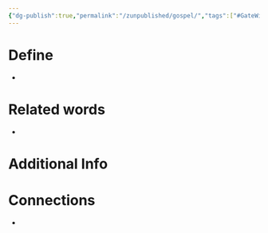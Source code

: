 ```yaml
---
{"dg-publish":true,"permalink":"/zunpublished/gospel/","tags":["#GateWisdom","GoodNews","unpublished","G"]}
---
```


# Define
- 

# Related words
- 

# Additional Info


# Connections
- 

